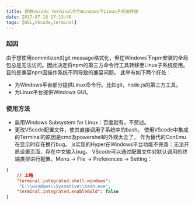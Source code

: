 ```yaml
---
title: 使用vscode terminal作为Windows下Linux子系统终端
date: 2017-07-18 17:13:48
tags: [WSL,VScode,terminal]
---
```

### 起因
 由于想使用commitizen对git message格式化，但在Windows下npm安装的全局包总是无法访问。因此决定将npm的第三方命令行工具转移至Linux子系统使用。目的是兼容npm因操作系统不同导致的兼容问题。
 此举有如下两个好处：
 - 为Windows平台部分提供Linux命令行。比如git，node.js的第三方工具。
 - 为Linux平台提供Windows GUI。

### 使用方法
 - 启用Windows Subsystem for Linux：百度就有，不赘述。
 - 更改VScode配置文件，使其直接调用子系统中的bash。
    使用VScode中集成的Terminal的原因是cmd及powershell的外观太丑了。
    作为替代的ConEmu在显示时存在换行bug。
    js实现的Hyper在Windows平台功能不完善：无法开启设置页面、存在中文输入bug。
    VScode可以通过配置文件对默认调用的终端类型进行配置。Menu -> File -> Preferences -> Setting：
``` json
{
    // 上略
    "terminal.integrated.shell.windows":
     "C:\\windows\\Sysnative\\bash.exe",
    "terminal.integrated.enableBold": false
}
```

